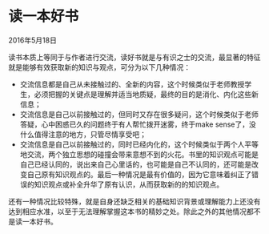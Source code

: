 # 读一本好书
2016年5月18日


读书本质上等同于与作者进行交流，读好书就是与有识之士的交流，最显著的特征就是能够有效获取新的知识与观点，可分为以下几种情况：

* 交流信息都是自己从未接触过的、全新的内容，这个时候类似于老师教授学生，必须把握的关键点是理解并适当地质疑，最终的目的是消化、内化这些新信息；
* 交流信息是自己以前接触过的，但同时又存在很多疑问，这个时候类似于老师答疑，心中困惑已久的问题终于有人帮忙拨开迷雾，终于make sense了，没什么值得注意的地方，只管尽情享受吧；
* 交流信息是自己以前接触过的，同时已经内化的，这个时候类似于两个人平等地交流，两个独立思想的碰撞会带来意想不到的火花。书里的知识观点可能是自己已经认同的，说出来自己心里话的，也可能是自己不认同的，还可能是改变自己原有知识观点的。最后一种情况是最有价值的，因为它意味着纠正了错误的知识观点或补全升华了原有认识，从而获取新的的知识观点。

还有一种情况比较特殊，就是自身还缺乏相关的基础知识背景或理解能力上还没有达到相应水准，以至于无法理解掌握这本书的精妙之处。除此之外的其他情况都不是读一本好书。

